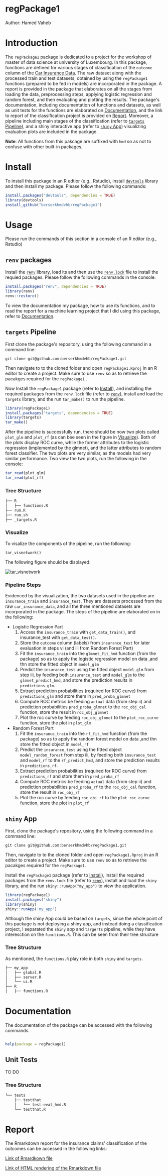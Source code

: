 # regPackage1
Author: Hamed Vaheb

# Introduction

The `regPackage1` package is dedicated to a project for the workshop of master of data science at university of Luxembourg.
In this package, functions are defined for various stages of classification of the `outcome` column of the [Car Insurance Data](https://www.kaggle.com/datasets/sagnik1511/car-insurance-data).
The raw dataset along with the processed train and test datasets, obtained by using the `regPackage1` functions (prepared to be fed in models) are incorporated in the package.
A report is provided in the package that elaborates on all the stages from loading the data, preprocessing steps, applying logistic regression and random forest, and then evaluating and plotting the results.
The package's documentation, including documentation of functions and datasets, as well as unit tests for the functions are elaborated on [Documentation](#Documentation), and the link to report of the classification project is provided on [Report](#Report).
Moreover, a pipeline including main stages of the classification (refer to [`targets` Pipeline](#targets-Pipeline)), and a shiny interactive app (refer to [`shiny` App](#shiny-App)) visualizing evaluation plots are included in the package.


**Note**: All functions from this pakcage are suffixed with `hmd` so as not to confuse with other built-in packages.

# Install

To install this package in an R edtior (e.g., Rstudio), install [`devtools`](https://www.r-project.org/nosvn/pandoc/devtools.html) library and then install my package. Please follow the following commands:

```r
install.packages("devtools", dependencies = TRUE)
library(devtools)
install_github("berserkhmdvhb/regPackage1")
```



# Usage

Please run the commands of this section in a console of an R editor (e.g., Rstudio)

## `renv` packages

Install the [`renv`](https://rstudio.github.io/renv/articles/renv.html) library, load its and then use the [`renv.lock`](https://github.com/berserkhmdvhb/regPackage1/blob/main/renv.lock) file to install the requied packages. Please follow the following commands in the console:

```r
install.packages("renv", dependencies = TRUE)
library(renv)
renv::restore()
```

To view the documentation my package, how to use its functions, and to read the report for a machine learning project that I did using this package, refer to [Documentation](#Documentation).



## `targets` Pipeline

First clone the package's repository, using the following command in a command line:

```
git clone git@github.com:berserkhmdvhb/regPackage1.git
```

Then navigate to to the cloned folder and open `regPackage1.Rproj` in an R editor to create a project. Make sure to use `renv` so as to retrieve the pacakges required for the `regPackage1` .

Now Install the `regPackage1` package (refer to [Install](#Install)), and installing the required packages from the `renv.lock` file (refer to [`renv`](#renv-packages)), install and load the `targets` library, and the run `tar_make()` to run the pipeline.

```r
library(regPackage1)
install.packages("targets", dependencies = TRUE)
library(targets)
tar_make()
```

After the pipeline is successfully run, there should be now two plots called `plot_glm` and `plot_rf` (as can bee seen in the figure in [Visualize](#Visualize)). Both of the plots display ROC curve, while the former attributes to the logistic regression (implemented by the glmnet), and the latter attributes to random forest classifier. The two plots are very similar, as the models had very similar performance. Two view the two plots, run the following in the console:

```r
tar_read(plot_glm)
tar_read(plot_rf)
```


### Tree Structure

```bash
├── R
│   ├── functions.R
├── run.R
├── run.sh
├── _targets.R
```

### Visualize 

To visalize the components of the pipeline, run the following:

```
tar_visnetwork()
```

The following figure should be displayed:

![`tar_visnetwork`](https://github.com/berserkhmdvhb/regPackage1/blob/main/inst/figures/tar_visnetwork.png)


### Pipeline Steps

Evidenced by the visualization, the two datasets used in the pipeline are `insurance_train` and `insurance_test`.
They are datasets processed from the raw `car_insurance_data`, and all the three mentioned datasets are incorporated in the package.
The steps of the pipeline are elaborated on in the following:

- Logistic Regression Part
    1. Access the `insurance_train` with `get_data_train()`, and insurance_test with `get_data_test()`.
    2. Store the `outcome` column (labels) from `insurance_test` for later evaluation in steps vi (and iii from Random Forest Part)
    3. Fit the `insurance_train` into the `glmnet_fit_hmd` function (from the package) so as to apply the logistic regression model on data ,and thn store the fitted object in `model_glm`
    4. Predict the `insurance_test` using the fitted object `model_glm` from step iii, by feeding both `insurance_test` and `model_glm` to the `glmnet_predict_hmd`, and store the prediction results in `predictions_glm`.
    5. Extract prediction probabilities (required for ROC curve) from `predictions_glm` and store them in `pred_proba_glmnet`
    6. Compute ROC metrics be feeding `actual` data (from step ii) and prediction probabilities `pred_proba_glmnet` to the `roc_obj_cal` function, store the result in `roc_obj_glmnet`
    7. Plot the roc curve by feeding `roc_obj_glmnet` to the `plot_roc_curve` function, store the plot in `plot_glm`
- Random Forest Part
    1. Fit the `insurance_train` into the `rf_fit_hmd` function (from the package) so as to apply the random forest model on data ,and thn store the fitted object in `model_rf`
    2. Predict the `insurance_test` using the fitted object `model_random_forest` from step iii, by feeding both `insurance_test` and `model_rf` to the `rf_predict_hmd`, and store the prediction results in `predictions_rf`.
    3. Extract prediction probabilities (required for ROC curve) from `predictions_rf` and store them in `pred_proba_rf`
    4. Compute ROC metrics be feeding `actual` data (from step ii) and prediction probabilities `pred_proba_rf` to the `roc_obj_cal` function, store the result in `roc_obj_rf`
    5. Plot the roc curve by feeding `roc_obj_rf` to the `plot_roc_curve` function, store the plot in `plot_rf`
    
    
## `shiny` App


First, clone the package's repository, using the following command in a command line:

```
git clone git@github.com:berserkhmdvhb/regPackage1.git
```

Then, navigate to to the cloned folder and open `regPackage1.Rproj` in an R editor to create a project. Make sure to use `renv` so as to retrieve the pacakges required for the `regPackage1`.

Install the `regPackage1` package (refer to [Install](#Install)), install the required packages from the `renv.lock` file (refer to [`renv`](#renv-packages)), install and load the `shiny` library, and the run `shiny::runApp("my_app")` to view the application.

```r
library(regPackage1)
install.packages("shiny")
library(shiny)
shiny::runApp('my_app')
```


Although the shiny App could be based on `targets`, since the whole point of this package is not deploying a shiny app, and instead doing a classification project, I separated the `shiny` app and `targerts` pipeline, while they have interesction on the `functions.R`. This can be seen from their tree structure


### Tree Structure

As mentioned, the `functions.R` play role in both `shiny` and `targets`.

```bash
├── my_app
│   ├── global.R
│   ├── server.R
│   └── ui.R
├── R
│   ├── functions.R
```



# Documentation

The documentation of the package can be accessed with the following commands.

```r

help(package = regPackage1)
```
## Unit Tests
TO DO

### Tree Structure

```bash
└── tests
    ├── testthat
    │   └── test-eval_hmd.R
    └── testthat.R
```

# Report

The Rmarkdown report for the insurance claims' classification of the outcomes can be accessed in the following links:

[Link of Rmardkown file](https://github.com/berserkhmdvhb/regPackage1/blob/main/inst/report.Rmd)

[Link of HTML rendering of the Rmarkdown file](https://htmlpreview.github.io/?https://github.com/berserkhmdvhb/regPackage1/blob/main/inst/report.html)

